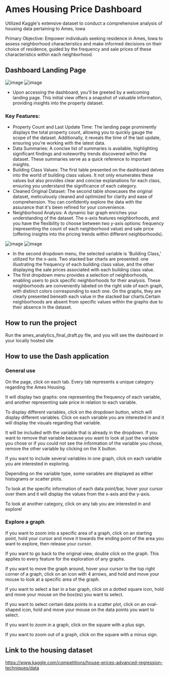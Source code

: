 # Ames Housing Price Dashboard

Utilized Kaggle's extensive dataset to conduct a comprehensive analysis of housing data pertaining to Ames, Iowa

Primary Objective: Empower individuals seeking residence in Ames, Iowa to assess neighborhood characteristics and make informed decisions on their choice of residence, guided by the frequency and sale prices of these characteristics within each neighborhood.

## Dashboard Landing Page
![image](https://github.com/SteveDog16/Ames-Housing/assets/96502117/1415b312-3244-484d-90e4-cc8d8f300c3c)
![image](https://github.com/SteveDog16/Ames-Housing/assets/96502117/b339af78-51c4-4b3c-a70f-007adb9d13f8)
- Upon accessing the dashboard, you'll be greeted by a welcoming landing page. This initial view offers a snapshot of valuable information, providing insights into the property dataset.

### Key Features:

- Property Count and Last Update Time: The landing page prominently displays the total property count, allowing you to quickly gauge the scope of the dataset. Additionally, it reveals the time of the last update, ensuring you're working with the latest data.
- Data Summaries: A concise list of summaries is available, highlighting significant findings and noteworthy trends discovered within the dataset. These summaries serve as a quick reference to important insights.
- Building Class Values: The first table presented on the dashboard delves into the world of building class values. It not only enumerates these values but also provides clear and concise explanations for each class, ensuring you understand the significance of each category.
- Cleaned Original Dataset: The second table showcases the original dataset, meticulously cleaned and optimized for clarity and ease of comprehension. You can confidently explore the data with the assurance that it's been refined for your convenience.
- Neighborhood Analysis: A dynamic bar graph enriches your understanding of the dataset. The x-axis features neighborhoods, and you have the flexibility to choose between two y-axis options: frequency (representing the count of each neighborhood value) and sale price (offering insights into the pricing trends within different neighborhoods).

![image](https://github.com/SteveDog16/Ames-Housing/assets/96502117/37c455f5-940c-41c0-acc4-a728d12e8126)
![image](https://github.com/SteveDog16/Ames-Housing/assets/96502117/c12e18a5-1cb7-4528-ad3f-8cde53800c29)
- In the second dropdown menu, the selected variable is 'Building Class,' utilized for the x-axis. Two stacked bar charts are presented: one illustrating the frequency of each building class value, and the other displaying the sale prices associated with each building class value.
- The first dropdown menu provides a selection of neighborhoods, enabling users to pick specific neighborhoods for their analysis. These neighborhoods are conveniently labeled on the right side of each graph, with distinct colors corresponding to each one. On the graphs, they are clearly presented beneath each value in the stacked bar charts.Certain neighborhoods are absent from specific values within the graphs due to their absence in the dataset.

## How to run the project

Run the ames_analytics_final_draft.py file, and you will see the dashboard in your locally hosted site

## How to use the Dash application

### General use

On the page, click on each tab. Every tab represents a unique category regarding the Ames Housing.

It will display two graphs: one representing the frequency of each variable, and another representing sale price in relation to each variable.

To display different variables, click on the dropdown button, which will display different variables. Click on each variable you are interested in and it will display the visuals regarding that variable.

It will be included with the variable that is already in the dropdown. If you want to remove that variable because you want to look at just the variable you chose or if you could not see the information of the variable you chose, remove the other variable by clicking on the X button.

If you want to include several variables in one graph, click on each variable you are interested in exploring.

Depending on the variable type, some variables are displayed as either histograms or scatter plots.

To look at the specific information of each data point/bar, hover your cursor over them and it will display the values from the x-axis and the y-axis.

To look at another category, click on any tab you are interested in and explore!

### Explore a graph

If you want to zoom into a specific area of a graph, click on an starting point, hold your cursor and move it towards the ending point of the area you want to explore, then release your cursor. 

If you want to go back to the original view, double click on the graph. This applies to every feature for the exploration of any graphs.

If you want to move the graph around, hover your cursor to the top right corner of a graph, click on an icon with 4 arrows, and hold and move your mouse to look at a specific area of the graph.

If you want to select a bar in a bar graph, click on a dotted square icon, hold and move your mouse on the box(es) you want to select.

If you want to select certain data points in a scatter plot, click on an oval-shaped icon, hold and move your mouse on the data points you want to select.

If you want to zoom in a graph, click on the square with a plus sign.

If you want to zoom out of a graph, click on the square with a minus sign.


## Link to the housing dataset

https://www.kaggle.com/competitions/house-prices-advanced-regression-techniques/data
